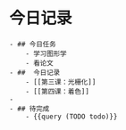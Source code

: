# 今日记录
	- ## 今日任务
		- 学习图形学
		- 看论文
	- ##  今日记录
		- [[第三课：光栅化]]
		- [[第四课：着色]]
	-
	- ## 待完成
		- {{query (TODO todo)}}